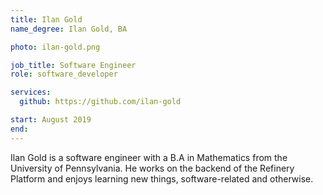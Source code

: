 ```yaml
---
title: Ilan Gold
name_degree: Ilan Gold, BA

photo: ilan-gold.png

job_title: Software Engineer
role: software_developer

services:
  github: https://github.com/ilan-gold

start: August 2019
end:
---
```

Ilan Gold is a software engineer with a B.A in Mathematics from the University of Pennsylvania.  He works on the backend of the Refinery Platform and enjoys learning new things, software-related and otherwise.
